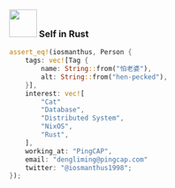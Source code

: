 ### <img src="https://media.giphy.com/media/VgCDAzcKvsR6OM0uWg/giphy.gif" width="50"> Self in Rust 
```rust
assert_eq!(iosmanthus, Person {
    tags: vec![Tag {
        name: String::from("怕老婆"),
        alt: String::from("hen-pecked"),
    }],
    interest: vec![
        "Cat"
        "Database",
        "Distributed System",
        "NixOS",
        "Rust",
    ],
    working_at: "PingCAP",
    email: "dengliming@pingcap.com"
    twitter: "@iosmanthus1998";
});
```
